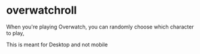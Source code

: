 # overwatchroll
When you're playing Overwatch, you can randomly choose which character to play,

This is meant for Desktop and not mobile
